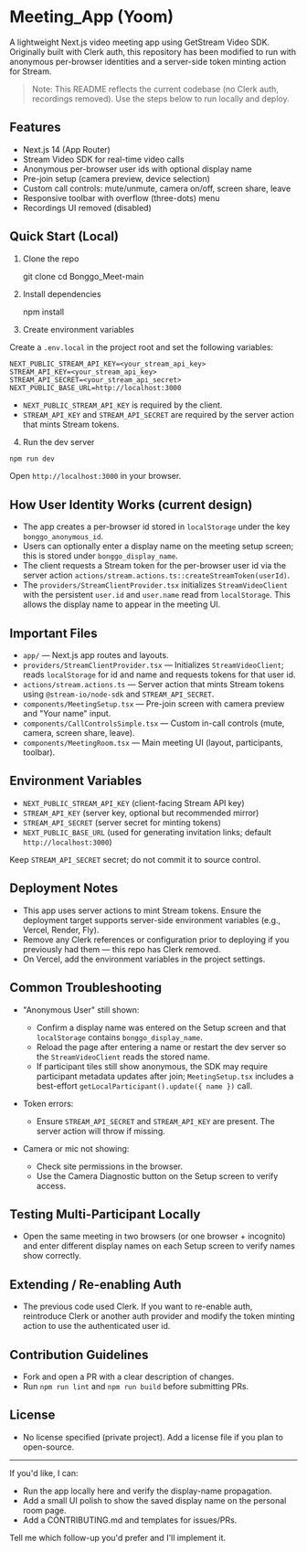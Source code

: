 #  Meeting_App (Yoom)

A lightweight Next.js video meeting app using GetStream Video SDK. Originally built with Clerk auth, this repository has been modified to run with anonymous per-browser identities and a server-side token minting action for Stream.

> Note: This README reflects the current codebase (no Clerk auth, recordings removed). Use the steps below to run locally and deploy.

## Features
- Next.js 14 (App Router)
- Stream Video SDK for real-time video calls
- Anonymous per-browser user ids with optional display name
- Pre-join setup (camera preview, device selection)
- Custom call controls: mute/unmute, camera on/off, screen share, leave
- Responsive toolbar with overflow (three-dots) menu
- Recordings UI removed (disabled)

## Quick Start (Local)
1. Clone the repo

   git clone <your-repo-url>
   cd Bonggo_Meet-main

2. Install dependencies

   npm install

3. Create environment variables

Create a `.env.local` in the project root and set the following variables:

```
NEXT_PUBLIC_STREAM_API_KEY=<your_stream_api_key>
STREAM_API_KEY=<your_stream_api_key>
STREAM_API_SECRET=<your_stream_api_secret>
NEXT_PUBLIC_BASE_URL=http://localhost:3000
```

- `NEXT_PUBLIC_STREAM_API_KEY` is required by the client.
- `STREAM_API_KEY` and `STREAM_API_SECRET` are required by the server action that mints Stream tokens.

4. Run the dev server

```powershell
npm run dev
```

Open `http://localhost:3000` in your browser.

## How User Identity Works (current design)
- The app creates a per-browser id stored in `localStorage` under the key `bonggo_anonymous_id`.
- Users can optionally enter a display name on the meeting setup screen; this is stored under `bonggo_display_name`.
- The client requests a Stream token for the per-browser user id via the server action `actions/stream.actions.ts::createStreamToken(userId)`.
- The `providers/StreamClientProvider.tsx` initializes `StreamVideoClient` with the persistent `user.id` and `user.name` read from `localStorage`. This allows the display name to appear in the meeting UI.

## Important Files
- `app/` — Next.js app routes and layouts.
- `providers/StreamClientProvider.tsx` — Initializes `StreamVideoClient`; reads `localStorage` for id and name and requests tokens for that user id.
- `actions/stream.actions.ts` — Server action that mints Stream tokens using `@stream-io/node-sdk` and `STREAM_API_SECRET`.
- `components/MeetingSetup.tsx` — Pre-join screen with camera preview and "Your name" input.
- `components/CallControlsSimple.tsx` — Custom in-call controls (mute, camera, screen share, leave).
- `components/MeetingRoom.tsx` — Main meeting UI (layout, participants, toolbar).

## Environment Variables
- `NEXT_PUBLIC_STREAM_API_KEY` (client-facing Stream API key)
- `STREAM_API_KEY` (server key, optional but recommended mirror)
- `STREAM_API_SECRET` (server secret for minting tokens)
- `NEXT_PUBLIC_BASE_URL` (used for generating invitation links; default `http://localhost:3000`)

Keep `STREAM_API_SECRET` secret; do not commit it to source control.

## Deployment Notes
- This app uses server actions to mint Stream tokens. Ensure the deployment target supports server-side environment variables (e.g., Vercel, Render, Fly).
- Remove any Clerk references or configuration prior to deploying if you previously had them — this repo has Clerk removed.
- On Vercel, add the environment variables in the project settings.

## Common Troubleshooting
- "Anonymous User" still shown:
  - Confirm a display name was entered on the Setup screen and that `localStorage` contains `bonggo_display_name`.
  - Reload the page after entering a name or restart the dev server so the `StreamVideoClient` reads the stored name.
  - If participant tiles still show anonymous, the SDK may require participant metadata updates after join; `MeetingSetup.tsx` includes a best-effort `getLocalParticipant().update({ name })` call.

- Token errors:
  - Ensure `STREAM_API_SECRET` and `STREAM_API_KEY` are present. The server action will throw if missing.

- Camera or mic not showing:
  - Check site permissions in the browser.
  - Use the Camera Diagnostic button on the Setup screen to verify access.

## Testing Multi-Participant Locally
- Open the same meeting in two browsers (or one browser + incognito) and enter different display names on each Setup screen to verify names show correctly.

## Extending / Re-enabling Auth
- The previous code used Clerk. If you want to re-enable auth, reintroduce Clerk or another auth provider and modify the token minting action to use the authenticated user id.

## Contribution Guidelines
- Fork and open a PR with a clear description of changes.
- Run `npm run lint` and `npm run build` before submitting PRs.

## License
- No license specified (private project). Add a license file if you plan to open-source.

---

If you'd like, I can:
- Run the app locally here and verify the display-name propagation.
- Add a small UI polish to show the saved display name on the personal room page.
- Add a CONTRIBUTING.md and templates for issues/PRs.

Tell me which follow-up you'd prefer and I'll implement it.
